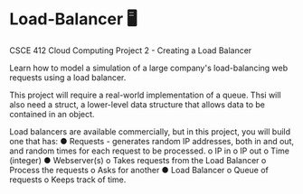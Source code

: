 # Load-Balancer 🖥️
CSCE 412 Cloud Computing Project 2 - Creating a Load Balancer

Learn how to model a simulation of a large company's load-balancing web requests using a load balancer.

This project will require a real-world implementation of a queue. Thsi will also need a struct, a lower-level data structure that allows data to be contained in an object.

Load balancers are available commercially, but in this project, you will build one that has:
● Requests - generates random IP addresses, both in and out, and random times for each request to be processed.
  o IP in
  o IP out
  o Time (integer)
● Webserver(s)
  o Takes requests from the Load Balancer
  o Process the requests
  o Asks for another
● Load Balancer
  o Queue of requests
  o Keeps track of time.
